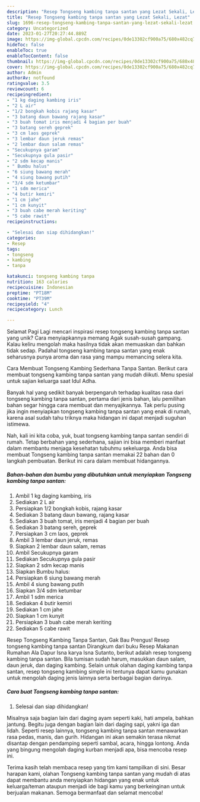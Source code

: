 ```yaml
---
description: "Resep Tongseng kambing tanpa santan yang Lezat Sekali, Lezat"
title: "Resep Tongseng kambing tanpa santan yang Lezat Sekali, Lezat"
slug: 1696-resep-tongseng-kambing-tanpa-santan-yang-lezat-sekali-lezat
category: Uncategorized
date: 2023-01-27T20:27:44.889Z
image: https://img-global.cpcdn.com/recipes/0de13302cf900a75/680x482cq70/tongseng-kambing-tanpa-santan-foto-resep-utama.jpg
hideToc: false
enableToc: true
enableTocContent: false
thumbnail: https://img-global.cpcdn.com/recipes/0de13302cf900a75/680x482cq70/tongseng-kambing-tanpa-santan-foto-resep-utama.jpg
cover: https://img-global.cpcdn.com/recipes/0de13302cf900a75/680x482cq70/tongseng-kambing-tanpa-santan-foto-resep-utama.jpg
author: Admin
authorAv: notfound
ratingvalue: 3.5
reviewcount: 6
recipeingredient:
- "1 kg daging kambing iris"
- "2 L air"
- "1/2 bongkah kobis rajang kasar"
- "3 batang daun bawang rajang kasar"
- "3 buah tomat iris menjadi 4 bagian per buah"
- "3 batang sereh geprek"
- "3 cm laos geprek"
- "3 lembar daun jeruk remas"
- "2 lembar daun salam remas"
- "Secukupnya garam"
- "Secukupnya gula pasir"
- "2 sdm kecap manis"
- " Bumbu halus"
- "6 siung bawang merah"
- "4 siung bawang putih"
- "3/4 sdm ketumbar"
- "1 sdm merica"
- "4 butir kemiri"
- "1 cm jahe"
- "1 cm kunyit"
- "3 buah cabe merah keriting"
- "5 cabe rawit"
recipeinstructions:

- "Selesai dan siap dihidangkan!"
categories:
- Resep
tags:
- tongseng
- kambing
- tanpa

katakunci: tongseng kambing tanpa 
nutrition: 163 calories
recipecuisine: Indonesian
preptime: "PT18M"
cooktime: "PT39M"
recipeyield: "4"
recipecategory: Lunch

---
```



Selamat Pagi Lagi mencari inspirasi resep tongseng kambing tanpa santan yang unik? Cara menyiapkannya memang Agak susah-susah gampang. Kalau keliru mengolah maka hasilnya tidak akan memuaskan dan bahkan tidak sedap. Padahal tongseng kambing tanpa santan yang enak seharusnya punya aroma dan rasa yang mampu memancing selera kita.


Cara Membuat Tongseng Kambing Sederhana Tanpa Santan. Berikut cara membuat tongseng kambing tanpa santan yang mudah diikuti. Menu spesial untuk sajian keluarga saat Idul Adha.

Banyak hal yang sedikit banyak berpengaruh terhadap kualitas rasa dari tongseng kambing tanpa santan, pertama dari jenis bahan, lalu pemilihan bahan segar hingga cara membuat dan menyajikannya. Tak perlu pusing jika ingin menyiapkan tongseng kambing tanpa santan yang enak di rumah, karena asal sudah tahu triknya maka hidangan ini dapat menjadi suguhan istimewa.


Nah, kali ini kita coba, yuk, buat tongseng kambing tanpa santan sendiri di rumah. Tetap berbahan yang sederhana, sajian ini bisa memberi manfaat dalam membantu menjaga kesehatan tubuhmu sekeluarga. Anda bisa membuat Tongseng kambing tanpa santan memakai 22 bahan dan 0 langkah pembuatan. Berikut ini cara dalam membuat hidangannya.

<!--inarticleads1-->

##### Bahan-bahan dan bumbu yang dibutuhkan untuk menyiapkan Tongseng kambing tanpa santan:

1. Ambil 1 kg daging kambing, iris
1. Sediakan 2 L air
1. Persiapkan 1/2 bongkah kobis, rajang kasar
1. Sediakan 3 batang daun bawang, rajang kasar
1. Sediakan 3 buah tomat, iris menjadi 4 bagian per buah
1. Sediakan 3 batang sereh, geprek
1. Persiapkan 3 cm laos, geprek
1. Ambil 3 lembar daun jeruk, remas
1. Siapkan 2 lembar daun salam, remas
1. Ambil Secukupnya garam
1. Sediakan Secukupnya gula pasir
1. Siapkan 2 sdm kecap manis
1. Siapkan  Bumbu halus:
1. Persiapkan 6 siung bawang merah
1. Ambil 4 siung bawang putih
1. Siapkan 3/4 sdm ketumbar
1. Ambil 1 sdm merica
1. Sediakan 4 butir kemiri
1. Sediakan 1 cm jahe
1. Siapkan 1 cm kunyit
1. Persiapkan 3 buah cabe merah keriting
1. Sediakan 5 cabe rawit


Resep Tongseng Kambing Tanpa Santan, Gak Bau Prengus! Resep tongseng kambing tanpa santan Dirangkum dari buku Resep Makanan Rumahan Ala Dapur Isna karya Isna Sutanto, berikut adalah resep tongseng kambing tanpa santan. Bila tumisan sudah harum, masukkan daun salam, daun jeruk, dan daging kambing. Selain untuk olahan daging kambing tanpa santan, resep tongseng kambing simple ini tentunya dapat kamu gunakan untuk mengolah daging jenis lainnya serta berbagai bagian darinya. 

<!--inarticleads2-->

##### Cara buat Tongseng kambing tanpa santan:


1. Selesai dan siap dihidangkan!

Misalnya saja bagian lain dari daging ayam seperti kaki, hati ampela, bahkan jantung. Begitu juga dengan bagian lain dari daging sapi, yakni iga dan lidah. Seperti resep lainnya, tongseng kambing tanpa santan menawarkan rasa pedas, manis, dan gurih. Hidangan ini akan semakin terasa nikmat disantap dengan pendamping seperti sambal, acara, hingga lontong. Anda yang bingung mengolah daging kurban menjadi apa, bisa mencoba resep ini. 

Terima kasih telah membaca resep yang tim kami tampilkan di sini. Besar harapan kami, olahan Tongseng kambing tanpa santan yang mudah di atas dapat membantu anda menyiapkan hidangan yang enak untuk keluarga/teman ataupun menjadi ide bagi kamu yang berkeinginan untuk berjualan makanan. Semoga bermanfaat dan selamat mencoba!
